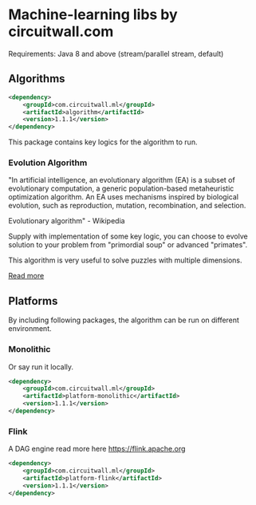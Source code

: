 # Machine-learning libs by circuitwall.com
Requirements:
Java 8 and above (stream/parallel stream, default)

## Algorithms

```xml
<dependency>
    <groupId>com.circuitwall.ml</groupId>
    <artifactId>algorithm</artifactId>
    <version>1.1.1</version>
</dependency>
```

This package contains key logics for the algorithm to run.

### Evolution Algorithm
"In artificial intelligence, an evolutionary algorithm (EA) is a subset of evolutionary computation, a generic population-based metaheuristic optimization algorithm. An EA uses mechanisms inspired by biological evolution, such as reproduction, mutation, recombination, and selection.

Evolutionary algorithm" - Wikipedia

Supply with implementation of some key logic, you can choose to evolve solution to your problem from "primordial soup" or advanced "primates".

This algorithm is very useful to solve puzzles with multiple dimensions.

[Read more](https://github.com/CircuitWall/machine-learning/wiki/Evolution-Algorithm)

## Platforms

By including following packages, the algorithm can be run on different environment.

### Monolithic
Or say run it locally.
```xml
<dependency>
    <groupId>com.circuitwall.ml</groupId>
    <artifactId>platform-monolithic</artifactId>
    <version>1.1.1</version>
</dependency>
```

### Flink

A DAG engine read more here <https://flink.apache.org>

```xml
<dependency>
    <groupId>com.circuitwall.ml</groupId>
    <artifactId>platform-flink</artifactId>
    <version>1.1.1</version>
</dependency>
```
